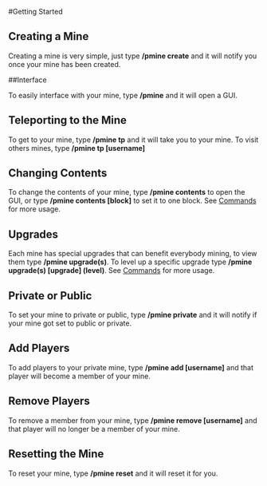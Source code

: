 #Getting Started

## Creating a Mine

Creating a mine is very simple, just type **/pmine create** and it will notify you once your mine has been created.

##Interface

To easily interface with your mine, type **/pmine** and it will open a GUI.

## Teleporting to the Mine

To get to your mine, type **/pmine tp** and it will take you to your mine. To visit others mines, type **/pmine tp [username]**

## Changing Contents

To change the contents of your mine, type **/pmine contents** to open the GUI, or type **/pmine contents [block]** to set it to one block.
See [Commands](COMMANDS.md#user-commands) for more usage.

## Upgrades

Each mine has special upgrades that can benefit everybody mining, to view them type **/pmine upgrade(s)**.
To level up a specific upgrade type **/pmine upgrade(s) [upgrade] (level)**. See [Commands](COMMANDS.md#user-commands) for more usage.

## Private or Public

To set your mine to private or public, type **/pmine private** and it will notify if your mine got set to public or private.

## Add Players

To add players to your private mine, type **/pmine add [username]** and that player will become a member of your mine.

## Remove Players

To remove a member from your mine, type **/pmine remove [username]** and that player will no longer be a member of your mine.

## Resetting the Mine

To reset your mine, type **/pmine reset** and it will reset it for you.